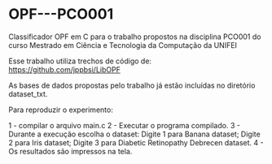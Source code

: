 # OPF---PCO001
Classificador OPF em C para o trabalho propostos na disciplina PCO001 do curso Mestrado em Ciência e Tecnologia da Computação da UNIFEI

Esse trabalho utiliza trechos de código de: https://github.com/jppbsi/LibOPF

As bases de dados propostas pelo trabalho já estão incluídas no diretório dataset_txt.

Para reproduzir o experimento:

1 - compilar o arquivo main.c
2 - Executar o programa compilado.
3 - Durante a execução escolha o dataset:
Digite 1 para Banana dataset;
Digite 2 para Iris dataset;
Digite 3 para Diabetic Retinopathy Debrecen dataset.
4 - Os resultados são impressos na tela.


